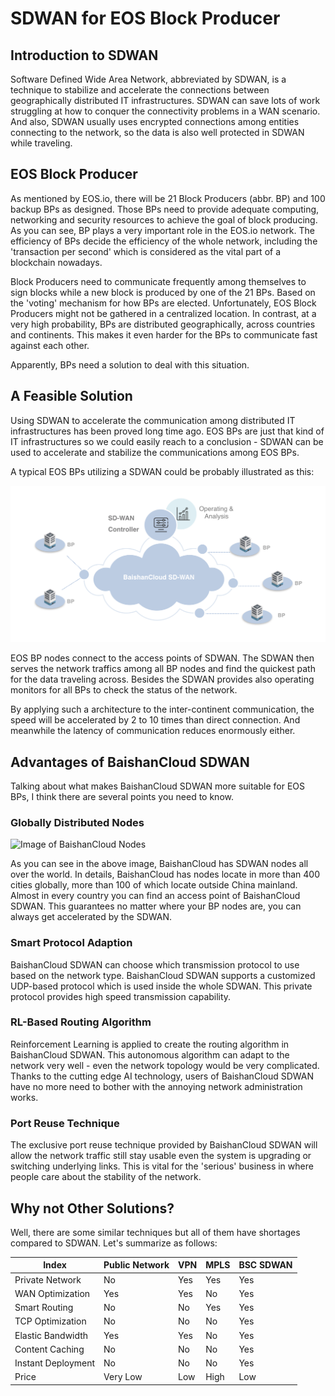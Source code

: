 # SDWAN for EOS Block Producer

## Introduction to SDWAN

Software Defined Wide Area Network, abbreviated by SDWAN, is a technique to stabilize and accelerate the connections between geographically distributed IT infrastructures. SDWAN can save lots of work struggling at how to conquer the connectivity problems in a WAN scenario. And also, SDWAN usually uses encrypted connections among entities connecting to the network, so the data is also well protected in SDWAN while traveling.

## EOS Block Producer

As mentioned by EOS.io, there will be 21 Block Producers (abbr. BP) and 100 backup BPs as designed. Those BPs need to provide adequate computing, networking and security resources to achieve the goal of block producing. As you can see, BP plays a very important role in the EOS.io network. The efficiency of BPs decide the efficiency of the whole network, including the 'transaction per second' which is considered as the vital part of a blockchain nowadays.

Block Producers need to communicate frequently among themselves to sign blocks while a new block is produced by one of the 21 BPs. Based on the 'voting' mechanism for how BPs are elected. Unfortunately, EOS Block Producers might not be gathered in a centralized location. In contrast, at a very high probability, BPs are distributed geographically, across countries and continents. This makes it even harder for the BPs to communicate fast against each other.

Apparently, BPs need a solution to deal with this situation.

## A Feasible Solution

Using SDWAN to accelerate the communication among distributed IT infrastructures has been proved long time ago. EOS BPs are just that kind of IT infrastructures so we could easily reach to a conclusion - SDWAN can be used to accelerate and stabilize the communications among EOS BPs.

A typical EOS BPs utilizing a SDWAN could be probably illustrated as this:

![Image of the solution](sdwan-1.png)

EOS BP nodes connect to the access points of SDWAN. The SDWAN then serves the network traffics among all BP nodes and find the quickest path for the data traveling across. Besides the SDWAN provides also operating monitors for all BPs to check the status of the network.

By applying such a architecture to the inter-continent communication, the speed will be accelerated by 2 to 10 times than direct connection. And meanwhile the latency of communication reduces enormously either.

## Advantages of BaishanCloud SDWAN

Talking about what makes BaishanCloud SDWAN more suitable for EOS BPs, I think there are several points you need to know.

### Globally Distributed Nodes

![Image of BaishanCloud Nodes](sdwan2.png)

As you can see in the above image, BaishanCloud has SDWAN nodes all over the world. In details, BaishanCloud has nodes locate in more than 400 cities globally, more than 100 of which locate outside China mainland. Almost in every country you can find an access point of BaishanCloud SDWAN. This guarantees no matter where your BP nodes are, you can always get accelerated by the SDWAN.

### Smart Protocol Adaption

BaishanCloud SDWAN can choose which transmission protocol to use based on the network type. BaishanCloud SDWAN supports a customized UDP-based protocol which is used inside the whole SDWAN. This private protocol provides high speed transmission capability.

### RL-Based Routing Algorithm

Reinforcement Learning is applied to create the routing algorithm in BaishanCloud SDWAN. This autonomous algorithm can adapt to the network very well - even the network topology would be very complicated. Thanks to the cutting edge AI technology, users of BaishanCloud SDWAN have no more need to bother with the annoying network administration works.

### Port Reuse Technique

The exclusive port reuse technique provided by BaishanCloud SDWAN will allow the network traffic still stay usable even the system is upgrading or switching underlying links. This is vital for the 'serious' business in where people care about the stability of the network.

## Why not Other Solutions?

Well, there are some similar techniques but all of them have shortages compared to SDWAN. Let's summarize as follows:

Index | Public Network | VPN | MPLS | BSC SDWAN
------|----------------|-----|------|-----------
Private Network|No|Yes|Yes|Yes
WAN Optimization|Yes|Yes|No|Yes
Smart Routing|No|No|Yes|Yes
TCP Optimization|No|No|No|Yes
Elastic Bandwidth|Yes|Yes|No|Yes
Content Caching|No|No|No|Yes
Instant Deployment|No|No|No|Yes
Price|Very Low|Low|High|Low
